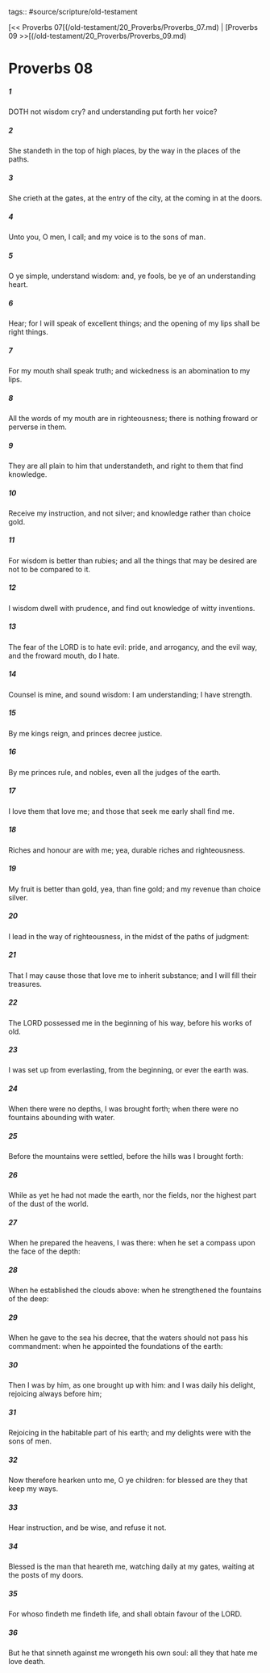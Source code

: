 tags:: #source/scripture/old-testament

[<< Proverbs 07[(/old-testament/20_Proverbs/Proverbs_07.md) | [Proverbs 09 >>[(/old-testament/20_Proverbs/Proverbs_09.md)

# Proverbs 08

##### 1

DOTH not wisdom cry? and understanding put forth her voice?

##### 2

She standeth in the top of high places, by the way in the places of the paths.

##### 3

She crieth at the gates, at the entry of the city, at the coming in at the doors.

##### 4

Unto you, O men, I call; and my voice is to the sons of man.

##### 5

O ye simple, understand wisdom: and, ye fools, be ye of an understanding heart.

##### 6

Hear; for I will speak of excellent things; and the opening of my lips shall be right things.

##### 7

For my mouth shall speak truth; and wickedness is an abomination to my lips.

##### 8

All the words of my mouth are in righteousness; there is nothing froward or perverse in them.

##### 9

They are all plain to him that understandeth, and right to them that find knowledge.

##### 10

Receive my instruction, and not silver; and knowledge rather than choice gold.

##### 11

For wisdom is better than rubies; and all the things that may be desired are not to be compared to it.

##### 12

I wisdom dwell with prudence, and find out knowledge of witty inventions.

##### 13

The fear of the LORD is to hate evil: pride, and arrogancy, and the evil way, and the froward mouth, do I hate.

##### 14

Counsel is mine, and sound wisdom: I am understanding; I have strength.

##### 15

By me kings reign, and princes decree justice.

##### 16

By me princes rule, and nobles, even all the judges of the earth.

##### 17

I love them that love me; and those that seek me early shall find me.

##### 18

Riches and honour are with me; yea, durable riches and righteousness.

##### 19

My fruit is better than gold, yea, than fine gold; and my revenue than choice silver.

##### 20

I lead in the way of righteousness, in the midst of the paths of judgment:

##### 21

That I may cause those that love me to inherit substance; and I will fill their treasures.

##### 22

The LORD possessed me in the beginning of his way, before his works of old.

##### 23

I was set up from everlasting, from the beginning, or ever the earth was.

##### 24

When there were no depths, I was brought forth; when there were no fountains abounding with water.

##### 25

Before the mountains were settled, before the hills was I brought forth:

##### 26

While as yet he had not made the earth, nor the fields, nor the highest part of the dust of the world.

##### 27

When he prepared the heavens, I was there: when he set a compass upon the face of the depth:

##### 28

When he established the clouds above: when he strengthened the fountains of the deep:

##### 29

When he gave to the sea his decree, that the waters should not pass his commandment: when he appointed the foundations of the earth:

##### 30

Then I was by him, as one brought up with him: and I was daily his delight, rejoicing always before him;

##### 31

Rejoicing in the habitable part of his earth; and my delights were with the sons of men.

##### 32

Now therefore hearken unto me, O ye children: for blessed are they that keep my ways.

##### 33

Hear instruction, and be wise, and refuse it not.

##### 34

Blessed is the man that heareth me, watching daily at my gates, waiting at the posts of my doors.

##### 35

For whoso findeth me findeth life, and shall obtain favour of the LORD.

##### 36

But he that sinneth against me wrongeth his own soul: all they that hate me love death.
